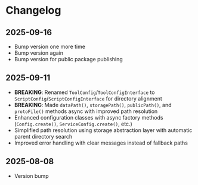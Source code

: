 # Changelog

## 2025-09-16

- Bump version one more time
- Bump version again
- Bump version for public package publishing

## 2025-09-11

- **BREAKING**: Renamed `ToolConfig`/`ToolConfigInterface` to
  `ScriptConfig`/`ScriptConfigInterface` for directory alignment
- **BREAKING**: Made `dataPath()`, `storagePath()`, `publicPath()`, and
  `protoFile()` methods async with improved path resolution
- Enhanced configuration classes with async factory methods (`Config.create()`,
  `ServiceConfig.create()`, etc.)
- Simplified path resolution using storage abstraction layer with automatic
  parent directory search
- Improved error handling with clear messages instead of fallback paths

## 2025-08-08

- Version bump
